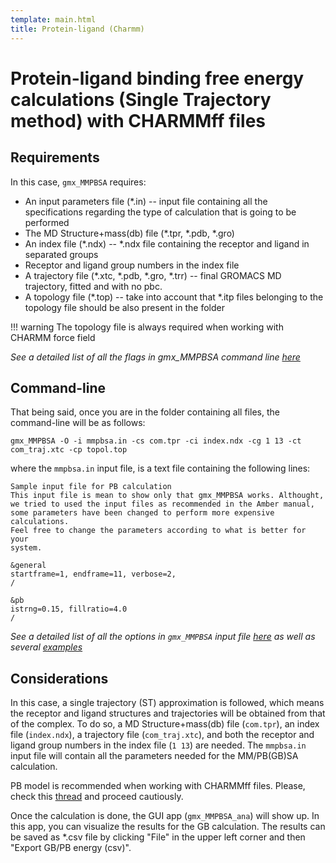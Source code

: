 ```yaml
---
template: main.html
title: Protein-ligand (Charmm)
---
```


# Protein-ligand binding free energy calculations (Single Trajectory method) with CHARMMff files
## Requirements

In this case, `gmx_MMPBSA` requires:

* An input parameters file (*.in) -- input file containing all the specifications regarding the type of calculation that
is going to be performed
* The MD Structure+mass(db) file (*.tpr, *.pdb, *.gro) 
* An index file (*.ndx) -- *.ndx file containing the receptor and ligand in separated groups
* Receptor and ligand group numbers in the index file
* A trajectory file (*.xtc, *.pdb, *.gro, *.trr) -- final GROMACS MD trajectory, fitted and with no pbc.
* A topology file (*.top) -- take into account that *.itp files belonging to the topology file should be also present in the folder

!!! warning
    The topology file is always required when working with CHARMM force field

_See a detailed list of all the flags in gmx_MMPBSA command line [here][1]_

  [1]: ../../command-line.md#calling-gmx_mmpbsa-from-the-command-line

## Command-line
That being said, once you are in the folder containing all files, the command-line will be as follows:

    gmx_MMPBSA -O -i mmpbsa.in -cs com.tpr -ci index.ndx -cg 1 13 -ct com_traj.xtc -cp topol.top

where the `mmpbsa.in` input file, is a text file containing the following lines:

``` linenums="1"
Sample input file for PB calculation
This input file is mean to show only that gmx_MMPBSA works. Althought,
we tried to used the input files as recommended in the Amber manual, 
some parameters have been changed to perform more expensive calculations.
Feel free to change the parameters according to what is better for your
system.

&general
startframe=1, endframe=11, verbose=2,
/

&pb
istrng=0.15, fillratio=4.0
/
```

_See a detailed list of all the options in `gmx_MMPBSA` input file [here][1] as well as several [examples][2]_

  [1]: ../../input_file.md#the-input-file
  [2]: ../../input_file.md#sample-input-files

## Considerations
In this case, a single trajectory (ST) approximation is followed, which means the receptor and ligand structures and 
trajectories will be obtained from that of the complex. To do so, a MD Structure+mass(db) file (`com.tpr`), an index file (`index.ndx`),
a trajectory file (`com_traj.xtc`), and both the receptor and ligand group numbers in the index file (`1 13`) are needed.
The `mmpbsa.in` input file will contain all the parameters needed for the MM/PB(GB)SA calculation.

PB model is recommended when working with CHARMMff files. Please, check this [thread](http://archive.ambermd.org/201508/0382.html) 
and proceed cautiously.

Once the calculation is done, the GUI app (`gmx_MMPBSA_ana`) will show up. In this app, you can visualize the results for 
the GB calculation. The results can be saved as *.csv file by clicking "File" in the upper left corner and then 
"Export GB/PB energy (csv)".
